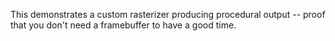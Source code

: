 This demonstrates a custom rasterizer producing procedural output -- proof that
you don't need a framebuffer to have a good time.

